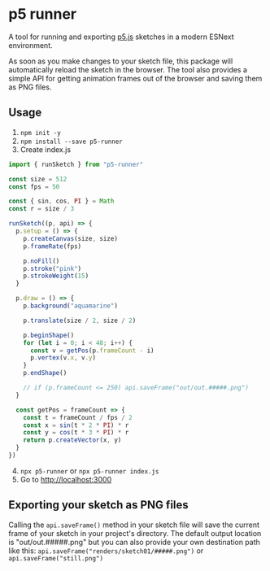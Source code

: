 # p5 runner

A tool for running and exporting [p5.js](https://p5js.org) sketches in a modern ESNext environment.

As soon as you make changes to your sketch file, this package will automatically reload the sketch in the browser. The tool also provides a simple API for getting animation frames out of the browser and saving them as PNG files.

## Usage

1. `npm init -y`
2. `npm install --save p5-runner`
3. Create index.js

```javascript
import { runSketch } from "p5-runner"

const size = 512
const fps = 50

const { sin, cos, PI } = Math
const r = size / 3

runSketch((p, api) => {
  p.setup = () => {
    p.createCanvas(size, size)
    p.frameRate(fps)

    p.noFill()
    p.stroke("pink")
    p.strokeWeight(15)
  }

  p.draw = () => {
    p.background("aquamarine")

    p.translate(size / 2, size / 2)

    p.beginShape()
    for (let i = 0; i < 48; i++) {
      const v = getPos(p.frameCount - i)
      p.vertex(v.x, v.y)
    }
    p.endShape()

    // if (p.frameCount <= 250) api.saveFrame("out/out.#####.png")
  }

  const getPos = frameCount => {
    const t = frameCount / fps / 2
    const x = sin(t * 2 * PI) * r
    const y = cos(t * 3 * PI) * r
    return p.createVector(x, y)
  }
})
```

4. `npx p5-runner` or `npx p5-runner index.js`
5. Go to [http://localhost:3000](http://localhost:3000)

## Exporting your sketch as PNG files

Calling the `api.saveFrame()` method in your sketch file will save the current frame of your sketch in your project's directory. The default output location is "out/out.#####.png" but you can also provide your own destination path like this: `api.saveFrame("renders/sketch01/#####.png")` or `api.saveFrame("still.png")`
